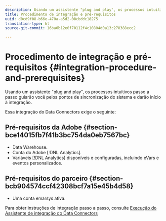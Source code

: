 ```yaml
---
description: Usando um assistente "plug and play", os processos intuitivos passo a passo guiarão você pelos pontos de sincronização do sistema e darão início à integração.
title: Procedimento de integração e pré-requisitos
uuid: d0cd9f08-b66e-470a-a5d2-08cbddc18275
translation-type: ht
source-git-commit: 16ba0b12e0f70112f4c10804d0a13c278388ecc2

---
```



# Procedimento de integração e pré-requisitos {#integration-procedure-and-prerequisites}

Usando um assistente &quot;plug and play&quot;, os processos intuitivos passo a passo guiarão você pelos pontos de sincronização do sistema e darão início à integração.

Essa integração do Data Connectors exige o seguinte:

## Pré-requisitos da Adobe {#section-bce14015fb7f41b3bc754da0eb7567bc}

* Data Warehouse.
* Conta do Adobe [!DNL Analytics].
* Variáveis [!DNL Analytics] disponíveis e configuradas, incluindo eVars e eventos personalizados.

## Pré-requisitos do parceiro {#section-bcb904574ccf42308bcf7a15e45b4d58}

* Uma conta emarsys ativa.

Para obter instruções de integração passo a passo, consulte [Execução do Assistente de integração do Data Connectors](/help/import/data-connectors/emarsys-overview/emarsys-wizard.md)
